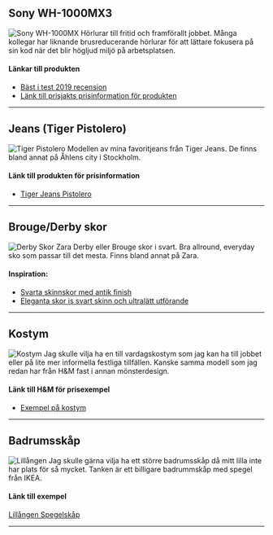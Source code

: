 ## Sony WH-1000MX3
![Sony WH-1000MX](https://www.sony.se/image/eb0062b3db03748efc7f5ca3fd82ccc5?fmt=pjpeg&bgcolor=FFFFFF&bgc=FFFFFF&wid=2515&hei=1320)
Hörlurar till fritid och framförallt jobbet. Många kollegar har liknande brusreducerande hörlurar för att lättare fokusera på sin kod när det blir högljud miljö på arbetsplatsen.
#### Länkar till produkten
* [Bäst i test 2019 recension](https://m3.idg.se/2.1022/1.610091/test-brusreducerande-horlurar/sida/9/sony-wh1000xm3)
* [Länk till prisjakts prisinformation för produkten](https://www.prisjakt.nu/produkt.php?q=Sony+WH-1000XM3&p=4912200)

------

## Jeans (Tiger Pistolero)
![Tiger Pistolero](https://assets.ellosgroup.com/i/ellos/sth_1524460-01_De_01?%24sg%24&%24sd%24&w=1600)
Modellen av mina favoritjeans från Tiger Jeans. De finns bland annat på Åhlens city i Stockholm.
#### Länk till produkten för prisinformation
* [Tiger Jeans Pistolero](https://www.tigerofsweden.com/se/search/?q=pistolero)

------

## Brouge/Derby skor
![Derby Skor Zara](https://static.zara.net/photos///2019/I/1/2/p/5408/002/040/2/w/1796/5408002040_2_1_1.jpg?ts=1567692513499)
Derby eller Brouge skor i svart. Bra allround, everyday sko som passar till det mesta. Finns bland annat på Zara.
#### Inspiration:
* [Svarta skinnskor med antik finish](https://www.zara.com/se/sv/svarta-skinnskor-med-antikfinish-p15410002.html?v1=38112753&v2=1282860)
* [Eleganta skor is svart skinn och ultralätt utförande](https://www.zara.com/se/sv/eleganta-skor-i-svart-skinn-sula-xl-extralight%C2%AE-p15408002.html?v1=12928575&v2=1282860)

------

## Kostym
![Kostym](https://lp2.hm.com/hmgoepprod?set=source[/48/5a/485a38279c51527a90b966a1e6d4e589be6ff0ef.jpg],origin[dam],category[men_blazerssuits_blazers],type[LOOKBOOK],res[m],hmver[1]&call=url[file:/product/main])
Jag skulle vilja ha en till vardagskostym som jag kan ha till jobbet eller på lite mer informella festliga tillfällen. Kanske samma modell som jag redan har från H&M fast i annan mönsterdesign.
#### Länk till H&M för prisexempel
* [Exempel på kostym](https://www2.hm.com/sv_se/productpage.0789400001.html)

------

## Badrumsskåp
![Lillången](https://www.ikea.com/se/sv/images/products/lillangen-mirror-cabinet-1-door-1-end-unit__0640567_PE699917_S5.JPG?f=xl)
Jag skulle gärna vilja ha ett större badrumsskåp då mitt lilla inte har plats för så mycket. Tanken är ett billigare badrummskåp med spegel från IKEA.
#### Länk till exempel
[Lillången Spegelskåp](https://www.ikea.com/se/sv/p/lillangen-spegelskap-1-doerr-1-avsluthylla-vit-gra-s49250511/)

------
